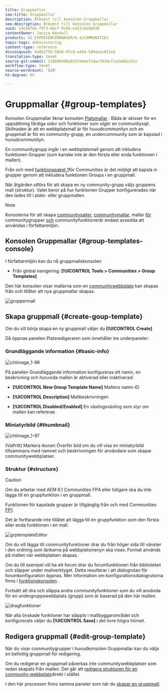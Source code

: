 ```yaml
---
title: Gruppmallar
seo-title: Gruppmallar
description: Åtkomst till konsolen Gruppmallar
seo-description: Åtkomst till konsolen Gruppmallar
uuid: a3c6dfe6-f973-4dcf-9c66-ea52cbe56630
contentOwner: Janice Kendall
products: SG_EXPERIENCEMANAGER/6.4/COMMUNITIES
topic-tags: administering
content-type: reference
discoiquuid: 9a862756-58e8-47c0-a4b4-5d4aaac021e4
translation-type: tm+mt
source-git-commit: 13d890d08a032fe4eef1dac793dcf2a3e682a52c
workflow-type: tm+mt
source-wordcount: '529'
ht-degree: 0%

---
```



# Gruppmallar {#group-templates}

Konsolen Gruppmallar liknar konsolen [Platsmallar](sites.md) . Båda är skisser för en uppsättning färdiga sidor och funktioner som utgör en communitysajt. Skillnaden är att en webbplatsmall är för huvudcommunityn och en gruppmall är för en community-grupp, en undercommunity som är kapslad i huvudcommunityn.

En communitygrupp ingår i en webbplatsmall genom att inkludera funktionen [](functions.md#groups-function) Grupper (som kanske inte är den första eller enda funktionen i mallen).

Från och med [funktionspaket 1](deploy-communities.md#latestfeaturepack)för Communities är det möjligt att kapsla in grupper genom att inkludera funktionen Groups i en gruppmall.

När åtgärden utförs för att skapa en ny community-grupp väljs gruppens mall (struktur). Valet beror på hur funktionen Grupper konfigurerades när den lades till i plats- eller gruppmallen.

>[!NOTE]
>
>Konsolerna för att skapa [communitysajter](sites-console.md), [communitymallar](sites.md), mallar [för](tools-groups.md) communitygrupper [och](functions.md) communityfunktionerär endast avsedda att användas i författarmiljön.

## Konsolen Gruppmallar {#group-templates-console}

I författarmiljön kan du nå gruppmallskonsolen

* Från global navigering: **[!UICONTROL Tools > Communities > Group Templates]**

Den här konsolen visar mallarna som en [communitywebbplats](sites-console.md) kan skapas från och tillåter att nya gruppmallar skapas.

![gruppermall](assets/groupstemplate.png)

## Skapa gruppmall {#create-goup-template}

Om du vill börja skapa en ny gruppmall väljer du **[!UICONTROL Create]**

Då öppnas panelen Platsredigeraren som innehåller tre underpaneler:

### Grundläggande information {#basic-info}

![chlimage_1-96](assets/chlimage_1-96.png)

På panelen Grundläggande information konfigureras ett namn, en beskrivning och huruvida mallen är aktiverad eller inaktiverad:

* **[!UICONTROL New Group Template Name]**
Mallens namn-ID

* **[!UICONTROL Description]**
Mallbeskrivningen

* **[!UICONTROL Disabled/Enabled]**
En växlingsväxling som styr om mallen kan refereras

### Miniatyrbild {#thumbnail}

![chlimage_1-97](assets/chlimage_1-97.png)

(Valfritt) Markera ikonen Överför bild om du vill visa en miniatyrbild tillsammans med namnet och beskrivningen för användare som skapar communitywebbplatser.

### Struktur {#structure}

>[!CAUTION]
>
>Om du arbetar med AEM 6.1 Communities FP4 eller tidigare ska du inte lägga till en gruppfunktion i en gruppmall.
>
>Funktionen för kapslade grupper är tillgänglig från och med Communities [FP1](communities.md#latestfeaturepack).
>
>Det är fortfarande inte tillåtet att lägga till en gruppfunktion som den första eller enda funktionen i en mall.

![grptemplateEditor](assets/grptemplateeditor.png)

Om du vill lägga till communityfunktioner drar du från höger sida till vänster i den ordning som länkarna på webbplatsmenyn ska visas. Format används på mallen när webbplatsen skapas.

Om du till exempel vill ha ett forum drar du forumfunktionen från biblioteket och släpper under mallverktyget. Detta resulterar i att dialogrutan för forumkonfiguration öppnas. Mer information om konfigurationsdialogrutorna finns i [funktionskonsolen](functions.md) .

Fortsätt att dra och släppa andra communityfunktioner som du vill använda för en undergruppswebbplats (grupp) som är baserad på den här mallen.

![dragfunktioner](assets/dragfunctions.png)

När alla önskade funktioner har släppts i mallbyggarområdet och konfigurerats väljer du **[!UICONTROL Save]** i det övre högra hörnet.

## Redigera gruppmall {#edit-group-template}

När du visar communitygrupper i huvudkonsolen [](#group-templates-console)Gruppmallar kan du välja en befintlig gruppmall för redigering.

Om du redigerar en gruppmall påverkas inte communitywebbplatser som redan skapats från mallen. Det går att [redigera strukturen för en community-webbplats](sites-console.md#modify-structure)direkt i stället.

I den här processen finns samma paneler som när du [skapar en gruppmall](#create-goup-template).
